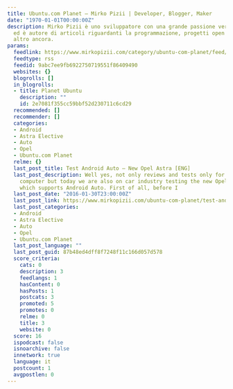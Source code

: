 ```yaml
---
title: Ubuntu.com Planet – Mirko Pizii | Developer, Blogger, Maker
date: "1970-01-01T00:00:00Z"
description: Mirko Pizii è uno sviluppatore con una grande passione verso la tecnologia
  ed è autore di articoli riguardanti la programmazione, progetti open source e tanto
  altro ancora.
params:
  feedlink: https://www.mirkopizii.com/category/ubuntu-com-planet/feed/?mrss=off
  feedtype: rss
  feedid: 9abc7ee9fb6922750719551f86409490
  websites: {}
  blogrolls: []
  in_blogrolls:
  - title: Planet Ubuntu
    description: ""
    id: 2e7081f355cc59bbf52d230711c6cd29
  recommended: []
  recommender: []
  categories:
  - Android
  - Astra Elective
  - Auto
  - Opel
  - Ubuntu.com Planet
  relme: {}
  last_post_title: Test Android Auto – New Opel Astra [ENG]
  last_post_description: Well yes, not only reviews and tests only for products like
    computer but today we are also on car industry testing the new Opel Astra Elective
    which supports Android Auto. First of all, before I
  last_post_date: "2016-01-30T23:00:00Z"
  last_post_link: https://www.mirkopizii.com/ubuntu-com-planet/test-android-auto-new-opel-astra-eng/
  last_post_categories:
  - Android
  - Astra Elective
  - Auto
  - Opel
  - Ubuntu.com Planet
  last_post_language: ""
  last_post_guid: 87b48ed4dff8f7248f11c166d057d578
  score_criteria:
    cats: 0
    description: 3
    feedlangs: 1
    hasContent: 0
    hasPosts: 1
    postcats: 3
    promoted: 5
    promotes: 0
    relme: 0
    title: 3
    website: 0
  score: 16
  ispodcast: false
  isnoarchive: false
  innetwork: true
  language: it
  postcount: 1
  avgpostlen: 0
---
```

